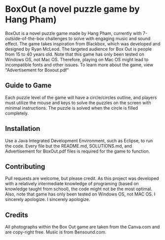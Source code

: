 # BoxOut (a novel puzzle game by Hang Pham)

BoxOut is a novel puzzle game made by Hang Pham, currently with 7-outside-of-the-box challenges to solve with engaging music and sound effect. The game takes inspiration from Blackbox, which was developed and designed by Ryan McLeod. The targeted audience for Box Out is people from 15 to 40 years old. Note that this game has only been tested on Windows OS, not Mac OS. Therefore, playing on Mac OS might lead to incompatible fonts and other issues. To learn more about the game, view "Advertisement for Boxout.pdf"

## Guide to Game
Each puzzle level of the game will have a circle/circles outline, and players must utilize the mouse and keys to solve the puzzles on the screen with minimal instructions. The puzzle is solved when the circle is filled completely. 

## Installation
Use a Java Integrated Development Environment, such as Eclipse, to run the code. Every file but the README.md, SOLUTIONS.md, and Advertisement for BoxOut.pdf files is required for the game to function.


## Contributing
Pull requests are welcome, but please credit. As this project was developed with a relatively intermediate knowledge of programing (based on knowledge taught from school), the code might not be the most optimal. Also, note that game has only been tested on Windows OS, not MAC OS. I sincerely apologize. I sincerely apologize. 

## Credits 
All photographs within the Box Out game are taken from the Canva.com and are copy-right free. Music is from Bensound.com. 
